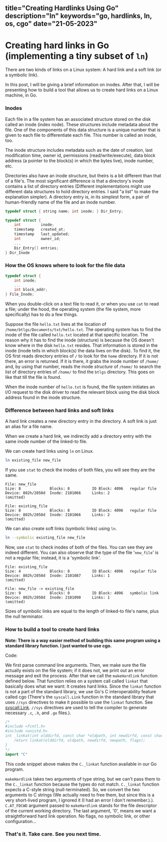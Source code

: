 title="Creating Hardlinks Using Go"
description="ln"
keywords="go, hardlinks, ln, os, cgo"
date="21-05-2023"
---

# Creating hard links in Go (implementing a tiny subset of `ln`)

There are two kinds of links on a Linux system: A hard link and a soft link (or a symbolic link).

In this post, I will be giving a brief information on inodes. After that, I will be presenting how to build a tool that allows us to create hard links on a Linux machine, in Go. 

### Inodes

Each file in a file system has an associated structure stored on the disk called an inode (index node). These structures include metadata about the file. One of the components of this data structure is a unique number that is given to each file to differentiate each file. This number is called an inode, too.

The inode structure includes metadata such as the date of creation, last modification time, owner id, permissions (read/write/execute), data block address (a pointer to the block(s) in which the bytes live), inode number, etc.

Directories also have an inode structure, but theirs is a bit different than that of a file's. The most significant difference is that a directory's inode contains a list of directory entries (Different implementations might use different data structures to hold directory entries. I said "a list" to make the explanation simpler). A directory entry is, in its simplest form, a pair of human-friendly name of the file and an inode number.

```c
typedef struct { string name; int inode; } Dir_Entry;

typedef struct {
    int         inode;
    timestamp   created_at;
    timestamp   last_updated;
    int         owner_id;
    ...
    Dir_Entry[] entries;
} Dir_Inode

```

### How the OS knows where to look for the file data

```c
typedef struct {
    int inode;
    ...
    int block_addr; 
} File_Inode;
```

When you double-click on a text file to read it, or when you use `cat` to read a file; under the hood, the operating system (the file system, more specifically) has to do a few things. 

Suppose the file `hello.txt` lives at the location of `/home/btlgs/Documents/txt/hello.txt`. The operating system has to find the inode of the file called `hello.txt` located at that specific location. The reason why it has to find the inode (structure) is because the OS doesn't know where in the disk `hello.txt` resides. That information is stored in the inode (inode tells in which block(s) the data lives on the disk). To find it, the OS first reads directory entries of `/` to look for the `home` directory. If it is not there, an error is returned. If it is there, it grabs the inode number of `/home/` and, by using that number, reads the inode *structure* of `/home/` to search the list of directory entries of `/home/` to find the `btlgs` directory. This goes on like that till the file is found. 

When the inode number of `hello.txt` is found, the file system initiates an I/O request to the disk driver to read the relevant block using the disk block address found in the inode structure.

### Difference between hard links and soft links

A hard link creates a new directory entry in the directory. A soft link is just an alias for a file name.

When we create a hard link, we indirectly add a directory entry with the same inode number of the linked-to file.

We can create hard links using `ln` on Linux.

```bash
ln existing_file new_file
```

If you use `stat` to check the inodes of both files, you will see they are the same.

```
File: new_file
Size: 8         	Blocks: 8          IO Block: 4096   regular file
Device: 802h/2050d	Inode: 2101066     Links: 2
(omitted)
```

```
File: existing_file
Size: 8         	Blocks: 8          IO Block: 4096   regular file
Device: 802h/2050d	Inode: 2101066     Links: 2
(omitted)
```

We can also create soft links (symbolic links) using `ln`.

```bash
ln --symbolic existing_file new_file
```

Now, use `stat` to check inodes of both of the files. You can see they are indeed different. You can also observe that the type of the file '`new_file`' is not a regular file; instead, it is a 'symbolic link'.

```
File: existing_file
Size: 4         	Blocks: 8          IO Block: 4096   regular file
Device: 802h/2050d	Inode: 2101087     Links: 1
(omitted)
```

```
File: new_file -> existing_file
Size: 9        	    Blocks: 0          IO Block: 4096   symbolic link
Device: 802h/2050d	Inode: 2101090     Links: 1
(omitted)
```

Sizes of symbolic links are equal to the length of linked-to file's name, plus the null terminator.

### How to build a tool to create hard links

**Note: There is a way easier method of building this same program using a standard library function. I just wanted to use cgo.**

Code:
<script src="https://gist.github.com/abdrd/23934b0f250389d4a290014feac3d106.js"></script>

We first parse command line arguments. Then, we make sure the file actually exists on the file system; if it does not, we print out an error message and exit the process. After that we call the `makeHardlink` function defined below. That function relies on a system call called `linkat` that basically does what we want: It creates hard links. Since the `linkat` function is not a part of the standard library, we use Go's C interoperability feature called cgo (There's the `syscall.Link` function in the standard library that uses `//sys` directives to make it possible to use the `linkat` function. See [syscall.Link](https://cs.opensource.google/go/go/+/refs/tags/go1.20.4:src/syscall/syscall_linux.go;l=259). `//sys` directives are used to tell the compiler to generate necessary `.c`, `.h`, and `.go` files.). 

```go
/*
#include <fcntl.h>
#include <unistd.h>
int _linkat(int olddirfd, const char *oldpath, int newdirfd, const char *newpath, int flags) {
    return linkat(olddirfd, oldpath, newdirfd, newpath, flags);
}
*/
import "C"
```

This code snippet above makes the `C._linkat` function available in our Go program. 

`makeHardlink` takes two arguments of type string, but we can't pass them to the `C._linkat` function because the types do not match. `C._linkat` function expects a C-style string (null-terminated). So, we convert the two arguments to C strings (We actually need to free them, but since this is a very short-lived program, I ignored it (I had an error I don't remember.).). `C.AT_FDCWD` argument passed to `makeHardlink` stands for the file descriptor of the current working directory. The last argument, '0', means we want a straightforward hard link operation. No flags, no symbolic link, or other configuration...

### That's it. Take care. See you next time.